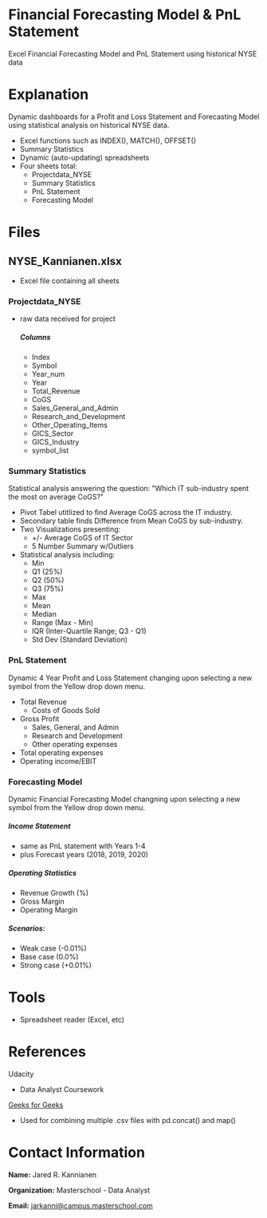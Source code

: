 # Financial Forecasting Model & PnL Statement
Excel Financial Forecasting Model and PnL Statement using historical NYSE data


# Explanation
Dynamic dashboards for a Profit and Loss Statement and Forecasting Model using statistical analysis on historical NYSE data. 
- Excel functions such as INDEX(), MATCH(), OFFSET()
- Summary Statistics
- Dynamic (auto-updating) spreadsheets
- Four sheets total: 
  - Projectdata_NYSE
  - Summary Statistics
  - PnL Statement
  - Forecasting Model


# Files
## NYSE_Kannianen.xlsx
- Excel file containing all sheets

### Projectdata_NYSE
- raw data received for project
  ##### Columns
    - Index
    - Symbol
    - Year_num
    - Year
    - Total_Revenue
    - CoGS
    - Sales_General_and_Admin
    - Research_and_Development
    - Other_Operating_Items
    - GICS_Sector
    - GICS_Industry
    - symbol_list

### Summary Statistics
Statistical analysis answering the question: "Which IT sub-industry spent the most on average CoGS?"
- Pivot Tabel utitlized to find Average CoGS across the IT industry.  
- Secondary table finds Difference from Mean CoGS by sub-industry.
- Two Visualizations presenting:
  - +/- Average CoGS of IT Sector
  - 5 Number Summary w/Outliers
- Statistical analysis including:
  - Min
  - Q1 (25%)
  - Q2 (50%)
  - Q3 (75%)
  - Max
  - Mean
  - Median
  - Range (Max - Min)
  - IQR (Inter-Quartile Range; Q3 - Q1)
  - Std Dev (Standard Deviation)


### PnL Statement
Dynamic 4 Year Profit and Loss Statement changing upon selecting a new symbol from the Yellow drop down menu.
- Total Revenue
  - Costs of Goods Sold
- Gross Profit
  - Sales, General, and Admin
  - Research and Development
  - Other operating expenses
- Total operating expenses
- Operating income/EBIT

### Forecasting Model
Dynamic Financial Forecasting Model changning upon selecting a new symbol from the Yellow drop down menu.

##### Income Statement
- same as PnL statement with Years 1-4
- plus Forecast years (2018, 2019, 2020)

##### Operating Statistics
- Revenue Growth (%)
- Gross Margin
- Operating Margin

##### Scenarios:
- Weak case (-0.01%)
- Base case (0.0%)
- Strong case (+0.01%)

# Tools
- Spreadsheet reader (Excel, etc)


# References
Udacity
- Data Analyst Coursework

<a href="https://www.geeksforgeeks.org/how-to-merge-multiple-csv-files-into-a-single-pandas-dataframe/">Geeks for Geeks</a>
- Used for combining multiple .csv files with pd.concat() and map()

# Contact Information
**Name:** Jared R. Kannianen

**Organization:** Masterschool - Data Analyst

**Email:** jarkanni@campus.masterschool.com
